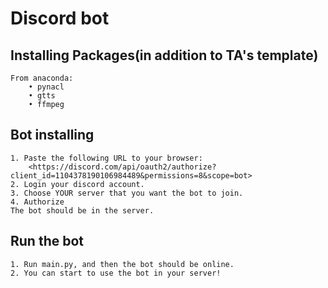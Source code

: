 # Discord bot
## Installing Packages(in addition to TA's template)
    From anaconda:
        • pynacl
        • gtts
        • ffmpeg
## Bot installing
    1. Paste the following URL to your browser:
        <https://discord.com/api/oauth2/authorize?client_id=1104378190106984489&permissions=8&scope=bot>
    2. Login your discord account.
    3. Choose YOUR server that you want the bot to join.
    4. Authorize
    The bot should be in the server.
## Run the bot
    1. Run main.py, and then the bot should be online.
    2. You can start to use the bot in your server!
